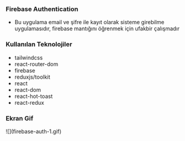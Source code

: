 <h3>Firebase Authentication</h3>

- Bu uygulama email ve şifre ile kayıt olarak sisteme girebilme uygulamasıdır, firebase mantığını öğrenmek için ufakbir çalışmadır

<h3>Kullanılan Teknolojiler</h3>

- tailwindcss
- react-router-dom
- firebase
- reduxjs/toolkit
- react
- react-dom
- react-hot-toast
- react-redux

<h3>Ekran Gif</h3>
 ![](firebase-auth-1.gif)
